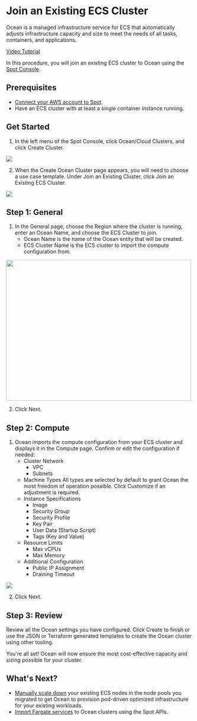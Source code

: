 # Join an Existing ECS Cluster

Ocean is a managed infrastructure service for ECS that automatically adjusts infrastructure capacity and size to meet the needs of all tasks, containers, and applications.

[Video Tutorial](https://youtu.be/FJMKCB0_vAA)

In this procedure, you will join an existing ECS cluster to Ocean using the [Spot Console](http://console.spotinst.com/).

## Prerequisites

- [Connect your AWS account to Spot](connect-your-cloud-provider/aws-account).
- Have an ECS cluster with at least a single container instance running.

## Get Started

1. In the left menu of the Spot Console, click Ocean/Cloud Clusters, and click Create Cluster.

<img src="/ocean/_media/ecs-create-cluster.png" />

2. When the Create Ocean Cluster page appears, you will need to choose a use case template. Under Join an Existing Cluster, click Join an Existing ECS Cluster.

<img src="/ocean/_media/ecs-join.png" />

## Step 1: General

1. In the General page, choose the Region where the cluster is running, enter an Ocean Name, and choose the ECS Cluster to join.
   - Ocean Name is the name of the Ocean entity that will be created.
   - ECS Cluster Name is the ECS cluster to import the compute configuration from.

<img src="/ocean/_media/ecs-general.png" width="500" height="381" />

2. Click Next.

## Step 2: Compute

1. Ocean imports the compute configuration from your ECS cluster and displays it in the Compute page. Confirm or edit the configuration if needed:
   - Cluster Network
     - VPC
     - Subnets
   - Machine Types
     All types are selected by default to grant Ocean the most freedom of operation possible. Click Customize if an adjustment is required.
   - Instance Specifications
     - Image
     - Security Group
     - Security Profile
     - Key Pair
     - User Data (Startup Script)
     - Tags (Key and Value)
   - Resource Limits
     - Max vCPUs
     - Max Memory
   - Additional Configuration
     - Public IP Assignment
     - Draining Timeout

<img src="/ocean/_media/ecs-compute.png" />

2. Click Next.

## Step 3: Review

Review all the Ocean settings you have configured. Click Create to finish or use the JSON or Terraform generated templates to create the Ocean cluster using other tooling.

You're all set! Ocean will now ensure the most cost-effective capacity and sizing possible for your cluster.

## What's Next?

- [Manually scale down](https://docs.aws.amazon.com/cli/latest/reference/ecs/update-container-instances-state.html#update-container-instances-state) your existing ECS nodes in the node pools you migrated to get Ocean to provision pod-driven optimized infrastructure for your existing workloads.
- [Import Fargate services](https://help.spot.io/spotinst-api/ocean/ocean-cloud-api/ocean-for-ecs/import-fargate-service/) to Ocean clusters using the Spot APIs.
